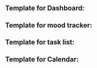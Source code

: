 ## Template for Dashboard:



## Template for mood tracker:



## Template for task list:




## Template for Calendar:
